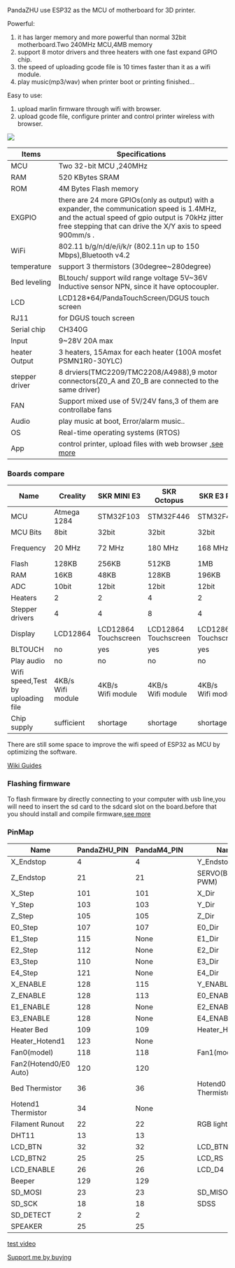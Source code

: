 
PandaZHU use ESP32 as the MCU of motherboard for 3D printer.
 
Powerful: 
1. it has larger memory and more powerful than normal 32bit motherboard.Two 240MHz MCU,4MB memory
2. support 8 motor drivers and three heaters with one fast expand GPIO chip.
3. the speed of uploading gcode file is 10 times faster than it as a wifi module.
4. play music(mp3/wav) when printer boot or printing finished...
 
Easy to use: 
1. upload marlin firmware through wifi with browser.
2. upload gcode file, configure printer and control printer wireless with browser.
 

![](https://gitee.com/markyue/pandapi_wiki/raw/master/imges/esp/2esp32.jpg)

Items | Specifications  
--- | --- 
MCU | Two 32-bit MCU ,240MHz
RAM |  520 KBytes SRAM |	
ROM |  4M Bytes Flash memory
EXGPIO | there are 24 more GPIOs(only as output) with a expander, the communication speed is 1.4MHz, and the actual speed of gpio output is 70kHz jitter free stepping that can drive the X/Y axis to speed 900mm/s .
WiFi |  802.11 b/g/n/d/e/i/k/r (802.11n up to 150 Mbps),Bluetooth v4.2
temperature | support 3 thermistors (30degree~280degree)
Bed leveling    | 	  BLtouch/ support wild range voltage 5V~36V Inductive sensor NPN, since it have optocoupler.
LCD   | 	LCD128*64/PandaTouchScreen/DGUS touch screen
RJ11  |  for DGUS touch screen 
Serial chip   | 	CH340G	  
Input   | 	9~28V 20A max	
heater Output   | 3 heaters,	15Amax for each heater (100A mosfet PSMN1R0-30YLC)	 
stepper driver   |  8 drviers(TMC2209/TMC2208/A4988),9 motor connectors(Z0_A and Z0_B are connected to the same driver)
FAN | Support mixed use of 5V/24V fans,3 of them are controllabe fans
Audio |  play music at boot, Error/alarm music..
OS | Real-time operating systems (RTOS)
App | control printer, upload files with web browser ,[see more](https://github.com/luc-github/ESP3D-WEBUI)


### Boards compare
 Name  |  Creality  | SKR MINI E3| SKR Octopus |  SKR E3 RRF | FYSETC E4 | PandaM4 | PandaZHU
--- | --- |---| --- | --- | ---| ---| --- 
MCU | Atmega<br>1284 |STM32F103| STM32F446 |STM32F407 |ESP32|ESP32|ESP32
MCU Bits | 8bit |32bit| 32bit |32bit |32bit|32bit|32bit
Frequency | 20 MHz |72 MHz| 180 MHz |168 MHz |240 MHz|240 MHz|240 MHz
Flash | 128KB |256KB| 512KB |1MB |4MB|4MB|4MB
RAM | 16KB |48KB| 128KB |196KB |520KB|520KB|520KB
ADC | 10bit |12bit| 12bit |12bit |12bit|12bit|12bit
Heaters | 2 |2| 4 |2 |2|2|3
Stepper drivers | 4 |4|8|4|4|4|8
Display | LCD12864 |LCD12864<br>Touchscreen |LCD12864<br>Touchscreen |LCD12864<br>Touchscreen  |no|LCD12864<br>Touchscreen|LCD12864<br>Touchscreen
BLTOUCH | no | yes | yes | yes | no | yes |yes
Play audio | no | no | no | no | no | wav/mp3 |wav/mp3
Wifi speed,Test by <br>  uploading file| 4KB/s <br> Wifi module|4KB/s <br> Wifi module| 4KB/s <br> Wifi module |4KB/s <br> Wifi module |>50KB/s<br>Native wifi|>50KB/s<br>Native wifi|>50KB/s<br>Native wifi
Chip supply | sufficient | shortage | shortage | shortage | sufficient | sufficient |sufficient

There are still some space to improve the wifi speed of ESP32 as MCU by optimizing the software.


[Wiki Guides](https://github.com/markniu/PandaZHU/wiki)

### Flashing firmware
To flash firmware by directly connecting to your computer with usb line,you will need to insert the sd card to the sdcard slot on the board.before that you should install and compile firmware,[see more](https://github.com/markniu/PandaZHU/wiki/Compile&Flash-firmware)

### PinMap
Name |  PandaZHU_PIN | PandaM4_PIN  ||Name |  PandaZHU_PIN | PandaM4_PIN 
--- | --- |---| --- | ---  | ---| ---
X_Endstop | 4 |4 | | Y_Endstop | 35| 35
Z_Endstop | 21 |21 | | SERVO(BLTOUCH PWM) |  0|  0
X_Step | 101 |101 | | X_Dir | 100| 100
Y_Step | 103 | 103 | | Y_Dir | 102| 102
Z_Step | 105 | 105 | | Z_Dir | 104| 104
E0_Step | 107 |107 | | E0_Dir | 106| 106
E1_Step | 115 | None | | E1_Dir | 114| 114
E2_Step | 112 | None | | E2_Dir | 113|  None
E3_Step | 110 |None  | | E3_Dir | 111|  None
E4_Step | 121 |None  | | E4_Dir | 122|  None
X_ENABLE | 128 |115 | |Y_ENABLE | 128 |114 |
Z_ENABLE | 128 |113 | |E0_ENABLE | 128 |112 |
E1_ENABLE | 128 |None | |E2_ENABLE | 128 |None |
E3_ENABLE | 128 |None | |E4_ENABLE | 128 |None |
Heater Bed |  109 | 109 | |  Heater_Hotend0 |  108|  108
Heater_Hotend1 |  123 | None  || |
Fan0(model) |  118 |118 | | Fan1(model) | 119 |   
Fan2(Hotend0/E0 Auto) | 120 | 120 | |   |  |   
Bed Thermistor |  36 |36 | | Hotend0 Thermistor |  39|  39
Hotend1 Thermistor | 34  |None   | |  ||
Filament Runout |  22 |22 || RGB light|  15|  15
DHT11 | 13  |13  | |  ||   
LCD_BTN | 32 |32 | | LCD_BTN1 | 33 | 33 
LCD_BTN2 |  25 |25 | | LCD_RS |  27|  27
LCD_ENABLE |  26 |26 | | LCD_D4 |  14|  14
Beeper |  129 |129 || ||
SD_MOSI | 23 |23 | | SD_MISO | 19| 19
SD_SCK | 18 |18 | | SDSS | 5| 5
SD_DETECT | 2 |2 | |  | |
SPEAKER | 25 |25 | |  ||

[test video](https://youtu.be/NXPrnBnW2KA)

[Support me by buying](https://www.pandapi3d.com/)
